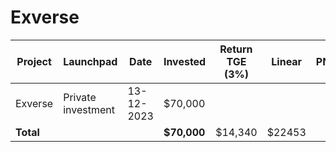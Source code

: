 # Exverse



<table data-full-width="true"><thead><tr><th width="141">Project</th><th width="138">Launchpad</th><th width="132">Date</th><th width="133">Invested</th><th>Return TGE (3%)</th><th>Linear</th><th>PNL</th></tr></thead><tbody><tr><td>Exverse</td><td>Private investment</td><td>13-12-2023</td><td>$70,000</td><td></td><td></td><td></td></tr><tr><td><strong>Total</strong></td><td></td><td></td><td><strong>$70,000</strong></td><td>$14,340</td><td>$22453</td><td></td></tr></tbody></table>

